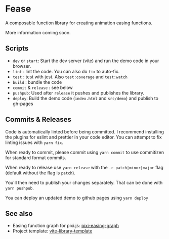 # Fease

A composable function library for creating animation easing functions.

More information coming soon.

## Scripts

- `dev` or `start`: Start the dev server (vite) and run the demo code in your browser.
- `lint` : lint the code. You can also do `fix` to auto-fix.
- `test` : test with jest. Also `test:coverage` and `test:watch`
- `build` : bundle the code
- `commit` & `release` : see below
- `pushpub`: Used after `release` it pushes and publishes the library.
- `deploy`: Build the demo code (`index.html` and `src/demo`) and publish to gh-pages

## Commits & Releases

Code is automatically linted before being committed. I recommend installing the plugins for eslint and prettier in your code editor. You can attempt to fix linting issues with `yarn fix`.

When ready to commit, please commit using `yarn commit` to use commitizen for standard format commits.

When ready to release use `yarn release` with the `-r patch|minor|major` flag (default without the flag is `patch`).

You'll then need to publish your changes separately. That can be done with `yarn pushpub`.

You can deploy an updated demo to github pages using `yarn deploy`

## See also

- Easing function graph for pixi.js: [pixi-easing-graph](https://github.com/mimshwright/pixi-easing-graph)
- Project template: [vite-library-template](https://github.com/mimshwright/vite-library-template)
